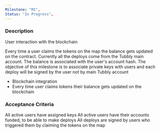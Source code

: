 ```yaml
---
Milestone: "M1",
Status: "In Progress",
---
```

<!--lang:en--> 
### Description

User interaction with the blockchain

Every time a user claims the tokens on the map the balance gets updated on the contract. Currently all the deploys come from the Tubbly main account. The balance is associated with the user's account hash. The objective of this milestone is to associate private keys with users and each deploy will be signed by the user not by main Tubbly account
- Blockchain integration
- Every time user claims tokens their balance gets updated on the blockchain


### Acceptance Criteria
All active users have assigned keys 
All active users have their accounts funded, to be able to make deploys
All deploys are signed by users who triggered them by claiming the tokens on the map



